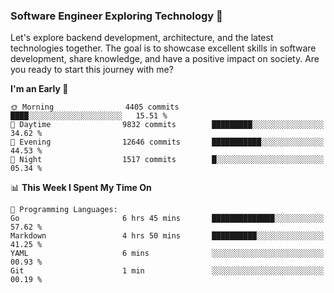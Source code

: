 ### Software Engineer Exploring Technology 🚀 

Let's explore backend development, architecture, and the latest technologies together. The goal is to showcase excellent skills in software development, share knowledge, and have a positive impact on society. Are you ready to start this journey with me?

<!--START_SECTION:waka-->
**I'm an Early 🐤** 

```text
🌞 Morning                4405 commits        ████░░░░░░░░░░░░░░░░░░░░░   15.51 % 
🌆 Daytime                9832 commits        █████████░░░░░░░░░░░░░░░░   34.62 % 
🌃 Evening                12646 commits       ███████████░░░░░░░░░░░░░░   44.53 % 
🌙 Night                  1517 commits        █░░░░░░░░░░░░░░░░░░░░░░░░   05.34 % 
```


📊 **This Week I Spent My Time On** 

```text
💬 Programming Languages: 
Go                       6 hrs 45 mins       ██████████████░░░░░░░░░░░   57.62 % 
Markdown                 4 hrs 50 mins       ██████████░░░░░░░░░░░░░░░   41.25 % 
YAML                     6 mins              ░░░░░░░░░░░░░░░░░░░░░░░░░   00.93 % 
Git                      1 min               ░░░░░░░░░░░░░░░░░░░░░░░░░   00.19 % 
```


<!--END_SECTION:waka-->
